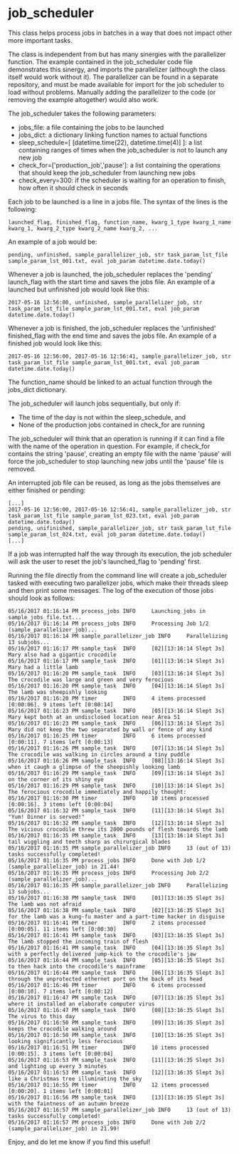 # job_scheduler
This class helps process jobs in batches in a way that does not impact other more important tasks.

The class is independent from but has many sinergies with the parallelizer function. The example contained in the job_scheduler code file demonstrates this sinergy, and imports the parallelizer (although the class itself would work without it). The parallelizer can be found in a separate repository, and must be made available for import for the job scheduler to load without problems. Manually adding the parallelizer to the code (or removing the example altogether) would also work.

The job_scheduler takes the following parameters:
- jobs_file: a file containing the jobs to be launched
- jobs_dict: a dictionary linking function names to actual functions
- sleep_schedule=[ [datetime.time(22), datetime.time(4)] ]: a list containing ranges of times when the job_scheduler is not to launch any new job
- check_for=['production_job','pause']: a list containing the operations that should keep the job_scheduler from launching new jobs
- check_every=300: if the scheduler is waiting for an operation to finish, how often it should check in seconds

Each job to be launched is a line in a jobs file. The syntax of the lines is the following:
```
launched_flag, finished_flag, function_name, kwarg_1_type kwarg_1_name kwarg_1, kwarg_2_type kwarg_2_name kwarg_2, ...
```
An example of a job would be:
```
pending, unfinished, sample_parallelizer_job, str task_param_lst_file sample_param_lst_001.txt, eval job_param datetime.date.today()
```
Whenever a job is launched, the job_scheduler replaces the 'pending' launch_flag with the start time and saves the jobs file. An example of a launched but unfinished job would look like this:
```
2017-05-16 12:56:00, unfinished, sample_parallelizer_job, str task_param_lst_file sample_param_lst_001.txt, eval job_param datetime.date.today()
```
Whenever a job is finished, the job_scheduler replaces the 'unfinished' finished_flag with the end time and saves the jobs file. An example of a finished job would look like this:
```
2017-05-16 12:56:00, 2017-05-16 12:56:41, sample_parallelizer_job, str task_param_lst_file sample_param_lst_001.txt, eval job_param datetime.date.today()
```
The function_name should be linked to an actual function through the jobs_dict dictionary.

The job_scheduler will launch jobs sequentially, but only if:
- The time of the day is not within the sleep_schedule, and
- None of the production jobs contained in check_for are running

The job_scheduler will think that an operation is running if it can find a file with the name of the operation in question. For example, if check_for contains the string 'pause', creating an empty file with the name 'pause' will force the job_scheduler to stop launching new jobs until the 'pause' file is removed.

An interrupted job file can be reused, as long as the jobs themselves are either finished or pending:
```
[...]
2017-05-16 12:56:00, 2017-05-16 12:56:41, sample_parallelizer_job, str task_param_lst_file sample_param_lst_023.txt, eval job_param datetime.date.today()
pending, unifinished, sample_parallelizer_job, str task_param_lst_file sample_param_lst_024.txt, eval job_param datetime.date.today()
[...]
```
If a job was interrupted half the way through its execution, the job scheduler will ask the user to reset the job's launched_flag to 'pending' first.

Running the file directly from the command line will create a job_scheduler tasked with executing two parallelizer jobs, which make their threads sleep and then print some messages. The log of the execution of those jobs should look as follows:
```
05/16/2017 01:16:14 PM process_jobs INFO     Launching jobs in sample_jobs_file.txt...
05/16/2017 01:16:14 PM process_jobs INFO     Processing Job 1/2 (sample_parallelizer_job)...
05/16/2017 01:16:14 PM sample_parallelizer_job INFO     Parallelizing 13 subjobs...
05/16/2017 01:16:17 PM sample_task  INFO     [02][13:16:14 Slept 3s] Mary also had a gigantic crocodile
05/16/2017 01:16:17 PM sample_task  INFO     [01][13:16:14 Slept 3s] Mary had a little lamb
05/16/2017 01:16:20 PM sample_task  INFO     [03][13:16:14 Slept 3s] The crocodile was large and green and very ferocious
05/16/2017 01:16:20 PM sample_task  INFO     [04][13:16:14 Slept 3s] The lamb was sheepishly looking
05/16/2017 01:16:20 PM timer        INFO     4 items processed [0:00:06]. 9 items left [0:00:14]
05/16/2017 01:16:23 PM sample_task  INFO     [05][13:16:14 Slept 3s] Mary kept both at an undisclosed location near Area 51
05/16/2017 01:16:23 PM sample_task  INFO     [06][13:16:14 Slept 3s] Mary did not keep the two separated by wall or fence of any kind
05/16/2017 01:16:25 PM timer        INFO     6 items processed [0:00:11]. 7 items left [0:00:13]
05/16/2017 01:16:26 PM sample_task  INFO     [07][13:16:14 Slept 3s] The crocodile was walking in circles around a tiny puddle
05/16/2017 01:16:26 PM sample_task  INFO     [08][13:16:14 Slept 3s] when it caugh a glimpse of the sheepishly looking lamb
05/16/2017 01:16:29 PM sample_task  INFO     [09][13:16:14 Slept 3s] on the corner of its shiny eye
05/16/2017 01:16:29 PM sample_task  INFO     [10][13:16:14 Slept 3s] The ferocious crocodile immediately and happily thought:
05/16/2017 01:16:30 PM timer        INFO     10 items processed [0:00:16]. 3 items left [0:00:04]
05/16/2017 01:16:32 PM sample_task  INFO     [11][13:16:14 Slept 3s] "Yum! Dinner is served!"
05/16/2017 01:16:32 PM sample_task  INFO     [12][13:16:14 Slept 3s] The vicious crocodile threw its 2000 pounds of flesh towards the lamb
05/16/2017 01:16:35 PM sample_task  INFO     [13][13:16:14 Slept 3s] tail wiggling and teeth sharp as chirurgical blades
05/16/2017 01:16:35 PM sample_parallelizer_job INFO     13 (out of 13) tasks successfully completed!
05/16/2017 01:16:35 PM process_jobs INFO     Done with Job 1/2 (sample_parallelizer_job) in 21.44!
05/16/2017 01:16:35 PM process_jobs INFO     Processing Job 2/2 (sample_parallelizer_job)...
05/16/2017 01:16:35 PM sample_parallelizer_job INFO     Parallelizing 13 subjobs...
05/16/2017 01:16:38 PM sample_task  INFO     [01][13:16:35 Slept 3s] The lamb was not afraid
05/16/2017 01:16:38 PM sample_task  INFO     [02][13:16:35 Slept 3s] for the lamb was a kung-fu master and a part-time hacker in disguise
05/16/2017 01:16:41 PM timer        INFO     2 items processed [0:00:05]. 11 items left [0:00:30]
05/16/2017 01:16:41 PM sample_task  INFO     [03][13:16:35 Slept 3s] The lamb stopped the incoming train of flesh
05/16/2017 01:16:41 PM sample_task  INFO     [04][13:16:35 Slept 3s] with a perfectly delivered jump-kick to the crocodile's jaw
05/16/2017 01:16:44 PM sample_task  INFO     [05][13:16:35 Slept 3s] to then hack into the crocodile's mainframe
05/16/2017 01:16:44 PM sample_task  INFO     [06][13:16:35 Slept 3s] through the unprotected ethernet port on the back of its head
05/16/2017 01:16:46 PM timer        INFO     6 items processed [0:00:10]. 7 items left [0:00:12]
05/16/2017 01:16:47 PM sample_task  INFO     [07][13:16:35 Slept 3s] where it installed an elaborate computer virus
05/16/2017 01:16:47 PM sample_task  INFO     [08][13:16:35 Slept 3s] The virus to this day
05/16/2017 01:16:50 PM sample_task  INFO     [09][13:16:35 Slept 3s] keeps the crocodile walking around
05/16/2017 01:16:50 PM sample_task  INFO     [10][13:16:35 Slept 3s] looking significantly less ferocious
05/16/2017 01:16:51 PM timer        INFO     10 items processed [0:00:15]. 3 items left [0:00:04]
05/16/2017 01:16:53 PM sample_task  INFO     [11][13:16:35 Slept 3s] and lighting up every 3 minutes
05/16/2017 01:16:53 PM sample_task  INFO     [12][13:16:35 Slept 3s] like a Christmas tree illuminating the sky
05/16/2017 01:16:55 PM timer        INFO     12 items processed [0:00:20]. 1 items left [0:00:01]
05/16/2017 01:16:56 PM sample_task  INFO     [13][13:16:35 Slept 3s] with the faintness of an autumn breeze
05/16/2017 01:16:57 PM sample_parallelizer_job INFO     13 (out of 13) tasks successfully completed!
05/16/2017 01:16:57 PM process_jobs INFO     Done with Job 2/2 (sample_parallelizer_job) in 21.99!
```
Enjoy, and do let me know if you find this useful!